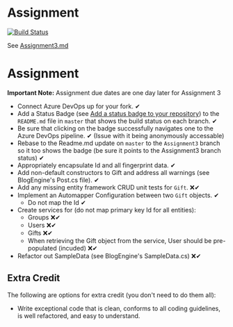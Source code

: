 # Assignment

[![Build Status](https://dev.azure.com/horsesfree2run0219/EWU-CSCD379-Winter/_apis/build/status/mmwoodfo.EWU-CSCD379-2020-Winter?branchName=Assignment3-mmwoodfo)](https://dev.azure.com/horsesfree2run0219/EWU-CSCD379-Winter/_build/latest?definitionId=4&branchName=Assignment3-mmwoodfo)

See [Assignment3.md](Assignment3.md)

# Assignment

**Important Note:** Assignment due dates are one day later for Assignment 3

- Connect Azure DevOps up for your fork. ✔
- Add a Status Badge (see [Add a status badge to your repository](https://docs.microsoft.com/en-us/azure/devops/pipelines/create-first-pipeline?view=azure-devops&tabs=browser%2Ctfs-2018-2#add-a-status-badge-to-your-repository)) to the `README.md` file in `master` that shows the build status on each branch. ✔
- Be sure that clicking on the badge successfully navigates one to the Azure DevOps pipeline. ✔ (Issue with it being anonymously accessable) 
- Rebase to the Readme.md update on `master` to the `Assignment3` branch so it too shows the badge (be sure it points to the Assignment3 branch status) ✔
- Appropriately encapsulate Id and all fingerprint data. ✔
- Add non-default constructors to Gift and address all warnings (see BlogEngine's Post.cs file). ✔
- Add any missing entity framework CRUD unit tests for `Gift`. ❌✔
- Implement an Automapper Configuration between two `Gift` objects. ✔
  - Do not map the Id ✔
- Create services for (do not map primary key Id for all entities):
  - Groups ❌✔
  - Users ❌✔
  - Gifts ❌✔
  - When retrieving the Gift object from the service, User should be pre-populated (incuded) ❌✔
- Refactor out SampleData (see BlogEngine's SampleData.cs) ❌✔

## Extra Credit

The following are options for extra credit (you don't need to do them all):

- Write exceptional code that is clean, conforms to all coding guidelines, is well refactored, and easy to understand.


